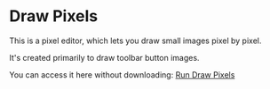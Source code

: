 Draw Pixels
===========

This is a pixel editor, which lets you draw small images pixel by pixel.

It's created primarily to draw toolbar button images.

You can access it here without downloading:
[Run Draw Pixels](https://raw.githack.com/cdragan/drawpix/main/index.html)

